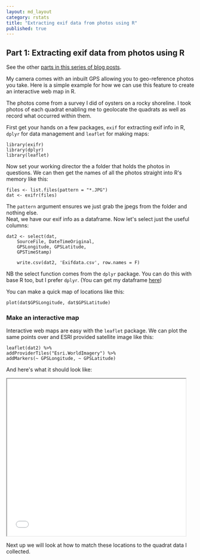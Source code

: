 ```yaml
---
layout: md_layout
category: rstats
title: "Extracting exif data from photos using R"
published: true  
---
```


## Part 1: Extracting exif data from photos using R  

See the other [parts in this series of blog posts](/rstats/2016/11/14/photos-to-spatialstat.html).  

My camera comes with an inbuilt GPS allowing you to geo-reference photos you take. Here is a simple example for how we can use this feature to create an interactive web map in R.  

The photos come from a survey I did of oysters on a rocky shoreline. I took photos of each quadrat enabling me to geolocate the quadrats as well as record what occurred within them.  

First get your hands on a few packages, `exif` for extracting exif info in R, `dplyr` for data management and `leaflet` for making maps:  

	library(exifr)
	library(dplyr)
	library(leaflet)

Now set your working director the a folder that holds the photos in questions. We can then get the names of all the photos straight into R's memory like this:

	files <- list.files(pattern = "*.JPG")
	dat <- exifr(files)

The `pattern` argument ensures we just grab the jpegs from the folder and nothing else.  
Neat, we have our exif info as a dataframe. Now let's select just the useful columns:  

	dat2 <- select(dat,
		SourceFile, DateTimeOriginal,
		GPSLongitude, GPSLatitude,
		GPSTimeStamp)

		write.csv(dat2, 'Exifdata.csv', row.names = F)

NB the select function comes from the `dplyr` package. You can do this with base R too, but I prefer `dplyr`.  (You can get my dataframe [here](/data/Exifdata.csv))

You can make a quick map of locations like this:  

	plot(dat$GPSLongitude, dat$GPSLatitude)

### Make an interactive map   

Interactive web maps are easy with the `leaflet` package.  We can plot the same points over and ESRI provided satellite image like this:  

	leaflet(dat2) %>%
	addProviderTiles("Esri.WorldImagery") %>%
	addMarkers(~ GPSLongitude, ~ GPSLatitude)  

And here's what it should look like:  

<iframe src="/data/hornby_pic_loc.html" style = "width: 95%; height: 30em"> It no map appears here your browser doesn't support iframes. Try <a href = "/data/hornby_pic_loc.html">this link instead</a></iframe>


Next up we will look at how to match these locations to the quadrat data I collected.  
